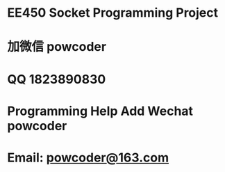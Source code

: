 # EE450 Socket Programming Project
# 加微信 powcoder

# QQ 1823890830

# Programming Help Add Wechat powcoder

# Email: powcoder@163.com

